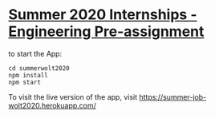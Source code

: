 # [Summer 2020 Internships - Engineering Pre-assignment](https://github.com/woltapp/summer2020)
to start the App:
```
cd summerwolt2020
npm install
npm start
```
To visit the live version of the app, visit https://summer-job-wolt2020.herokuapp.com/
